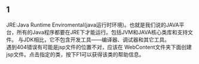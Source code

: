 1
--
JRE:Java  Runtime  Enviromental(java运行时环境)。也就是我们说的JAVA平台，所有的Java程序都要在JRE下才能运行。包括JVM和JAVA核心类库和支持文件。
与JDK相比，它不包含开发工具——编译器、调试器和其它工具。<br>
遇到404错误有可能是jsp文件的位置不对，应该在 WebContent文件夹下面创建jsp文件。点击指定的类，按下F1可以获得该类的帮助信息。
